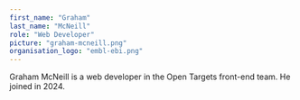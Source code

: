 ```yaml
---
first_name: "Graham"
last_name: "McNeill"
role: "Web Developer"
picture: "graham-mcneill.png"
organisation_logo: "embl-ebi.png"
---
```

Graham McNeill is a web developer in the Open Targets front-end team. He joined in 2024.
